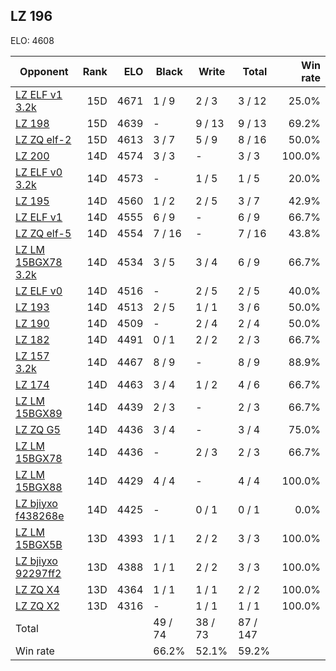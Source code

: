 ## LZ 196 ##

ELO: 4608

Opponent | Rank | ELO | Black | Write | Total | Win rate
---------|-----:|----:|-------|-------|-------|-------:
[LZ ELF v1 3.2k](LZ%20ELF%20v1%203.2k.md) | 15D | 4671 | 1 / 9 | 2 / 3 | 3 / 12 | 25.0%
[LZ 198](LZ%20198.md) | 15D | 4639 | - | 9 / 13 | 9 / 13 | 69.2%
[LZ ZQ elf-2](LZ%20ZQ%20elf-2.md) | 15D | 4613 | 3 / 7 | 5 / 9 | 8 / 16 | 50.0%
[LZ 200](LZ%20200.md) | 14D | 4574 | 3 / 3 | - | 3 / 3 | 100.0%
[LZ ELF v0 3.2k](LZ%20ELF%20v0%203.2k.md) | 14D | 4573 | - | 1 / 5 | 1 / 5 | 20.0%
[LZ 195](LZ%20195.md) | 14D | 4560 | 1 / 2 | 2 / 5 | 3 / 7 | 42.9%
[LZ ELF v1](LZ%20ELF%20v1.md) | 14D | 4555 | 6 / 9 | - | 6 / 9 | 66.7%
[LZ ZQ elf-5](LZ%20ZQ%20elf-5.md) | 14D | 4554 | 7 / 16 | - | 7 / 16 | 43.8%
[LZ LM 15BGX78 3.2k](LZ%20LM%2015BGX78%203.2k.md) | 14D | 4534 | 3 / 5 | 3 / 4 | 6 / 9 | 66.7%
[LZ ELF v0](LZ%20ELF%20v0.md) | 14D | 4516 | - | 2 / 5 | 2 / 5 | 40.0%
[LZ 193](LZ%20193.md) | 14D | 4513 | 2 / 5 | 1 / 1 | 3 / 6 | 50.0%
[LZ 190](LZ%20190.md) | 14D | 4509 | - | 2 / 4 | 2 / 4 | 50.0%
[LZ 182](LZ%20182.md) | 14D | 4491 | 0 / 1 | 2 / 2 | 2 / 3 | 66.7%
[LZ 157 3.2k](LZ%20157%203.2k.md) | 14D | 4467 | 8 / 9 | - | 8 / 9 | 88.9%
[LZ 174](LZ%20174.md) | 14D | 4463 | 3 / 4 | 1 / 2 | 4 / 6 | 66.7%
[LZ LM 15BGX89](LZ%20LM%2015BGX89.md) | 14D | 4439 | 2 / 3 | - | 2 / 3 | 66.7%
[LZ ZQ G5](LZ%20ZQ%20G5.md) | 14D | 4436 | 3 / 4 | - | 3 / 4 | 75.0%
[LZ LM 15BGX78](LZ%20LM%2015BGX78.md) | 14D | 4436 | - | 2 / 3 | 2 / 3 | 66.7%
[LZ LM 15BGX88](LZ%20LM%2015BGX88.md) | 14D | 4429 | 4 / 4 | - | 4 / 4 | 100.0%
[LZ bjiyxo f438268e](LZ%20bjiyxo%20f438268e.md) | 14D | 4425 | - | 0 / 1 | 0 / 1 | 0.0%
[LZ LM 15BGX5B](LZ%20LM%2015BGX5B.md) | 13D | 4393 | 1 / 1 | 2 / 2 | 3 / 3 | 100.0%
[LZ bjiyxo 92297ff2](LZ%20bjiyxo%2092297ff2.md) | 13D | 4388 | 1 / 1 | 2 / 2 | 3 / 3 | 100.0%
[LZ ZQ X4](LZ%20ZQ%20X4.md) | 13D | 4364 | 1 / 1 | 1 / 1 | 2 / 2 | 100.0%
[LZ ZQ X2](LZ%20ZQ%20X2.md) | 13D | 4316 | - | 1 / 1 | 1 / 1 | 100.0%
Total | | | 49 / 74 | 38 / 73 | 87 / 147 | 
Win rate| | | 66.2% | 52.1% | 59.2% | 
